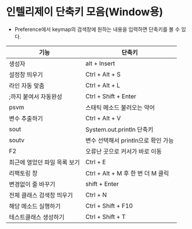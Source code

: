 # 인텔리제이 단축키 모음(Window용)

- Preference에서 keymap의 검색창에 원하는 내용을 입력하면 단축키를 볼 수 있다.

| 기능                         | 단축키                              |
| ---------------------------- | ----------------------------------- |
| 생성자                       | alt + Insert                        |
| 설정창 띄우기                | Ctrl + Alt + S                      |
| 라인 자동 맞춤               | Ctrl + Alt + L                      |
| ;까지 붙여서 자동완성        | Ctrl + Shift + Enter                |
| psvm                         | 스태틱 메소드 불러오는 약어         |
| 변수 추출하기                | Ctrl + Alt + V                      |
| sout                         | System.out.println 단축키           |
| soutv                        | 변수 선택해서 println으로 확인 가능 |
| F2                           | 오류난 곳으로 커서가 바로 이동      |
| 최근에 열었던 파일 목록 보기 | Ctrl + E                            |
| 리팩토링 창                  | Ctrl + Alt + M 후 한 번 더 M 클릭   |
| 변경없이 줄 바꾸기           | shift + Enter                       |
| 전체 클래스 검색창 띄우기    | Ctrl + N                            |
| 해당 메소드 실행하기         | Ctrl + Shift + F10                  |
| 테스트클래스 생성하기        | Ctrl + Shift + T                    |

